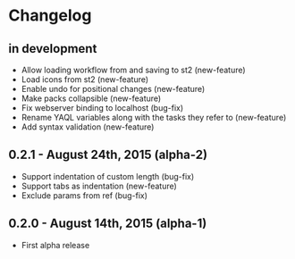 Changelog
=========

in development
--------------

* Allow loading workflow from and saving to st2 (new-feature)
* Load icons from st2 (new-feature)
* Enable undo for positional changes (new-feature)
* Make packs collapsible (new-feature)
* Fix webserver binding to localhost (bug-fix)
* Rename YAQL variables along with the tasks they refer to (new-feature)
* Add syntax validation (new-feature)

0.2.1 - August 24th, 2015 (alpha-2)
-----------------------------------

* Support indentation of custom length (bug-fix)
* Support tabs as indentation (new-feature)
* Exclude params from ref (bug-fix)

0.2.0 - August 14th, 2015 (alpha-1)
-----------------------------------

* First alpha release
